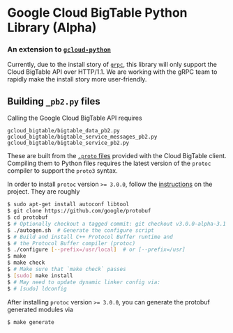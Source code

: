 # Google Cloud BigTable Python Library (Alpha)

### An extension to [`gcloud-python`][1]

Currently, due to the install story of [`grpc`][2], this library will only
support the Cloud BigTable API over HTTP/1.1. We are working with the
gRPC team to rapidly make the install story more user-friendly.

## Building `_pb2.py` files

Calling the Google Cloud BigTable API requires

```
gcloud_bigtable/bigtable_data_pb2.py
gcloud_bigtable/bigtable_service_messages_pb2.py
gcloud_bigtable/bigtable_service_pb2.py
```

These are built from the [`.proto` files][3] provided with the
Cloud BigTable client. Compiling them to Python files requires
the latest version of the `protoc` compiler to support the
`proto3` syntax.

In order to install `protoc` version `>= 3.0.0`, follow the
[instructions][4] on the project. They are roughly

```bash
$ sudo apt-get install autoconf libtool
$ git clone https://github.com/google/protobuf
$ cd protobuf
$ # Optionally checkout a tagged commit: git checkout v3.0.0-alpha-3.1
$ ./autogen.sh  # Generate the configure script
$ # Build and install C++ Protocol Buffer runtime and
$ # the Protocol Buffer compiler (protoc)
$ ./configure [--prefix=/usr/local]  # or [--prefix=/usr]
$ make
$ make check
$ # Make sure that `make check` passes
$ [sudo] make install
$ # May need to update dynamic linker config via:
$ # [sudo] ldconfig
```

After installing `protoc` version `>= 3.0.0`, you can generate the
protobuf generated modules via

```bash
$ make generate
```

[1]: https://github.com/GoogleCloudPlatform/gcloud-python
[2]: https://www.grpc.io/
[3]: https://github.com/GoogleCloudPlatform/cloud-bigtable-client/tree/master/bigtable-protos/src/main/proto/google/bigtable/v1
[4]: https://github.com/google/protobuf
